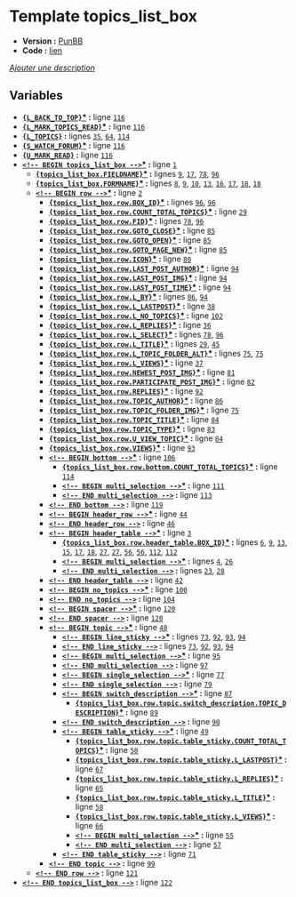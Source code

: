 # Template topics_list_box

* __Version :__ [PunBB](.)
* __Code :__ [lien](../../src/punbb/topics_list_box.tpl)

[*Ajouter une description*](https://fa-tvars.appspot.com/tpl/punbb/topics_list_box)

## Variables

* __[`{L_BACK_TO_TOP}`](https://github.com/Etana/t/blob/master/var/L_BACK_TO_TOP.md#readme)<a href="https://fa-tvars.appspot.com/var/L_BACK_TO_TOP">*</a> :__ ligne [`116`](../../src/punbb/topics_list_box.tpl#L116)
* __[`{L_MARK_TOPICS_READ}`](https://github.com/Etana/t/blob/master/var/L_MARK_TOPICS_READ.md#readme)<a href="https://fa-tvars.appspot.com/var/L_MARK_TOPICS_READ">*</a> :__ ligne [`116`](../../src/punbb/topics_list_box.tpl#L116)
* __[`{L_TOPICS}`](https://github.com/Etana/t/blob/master/var/L_TOPICS.md#readme) :__ lignes [`35`](../../src/punbb/topics_list_box.tpl#L35), [`64`](../../src/punbb/topics_list_box.tpl#L64), [`114`](../../src/punbb/topics_list_box.tpl#L114)
* __[`{S_WATCH_FORUM}`](https://github.com/Etana/t/blob/master/var/S_WATCH_FORUM.md#readme)<a href="https://fa-tvars.appspot.com/var/S_WATCH_FORUM">*</a> :__ ligne [`116`](../../src/punbb/topics_list_box.tpl#L116)
* __[`{U_MARK_READ}`](https://github.com/Etana/t/blob/master/var/U_MARK_READ.md#readme) :__ ligne [`116`](../../src/punbb/topics_list_box.tpl#L116)
* __[`<!-- BEGIN topics_list_box -->`](https://github.com/Etana/t/blob/master/var/topics_list_box.md#readme)<a href="https://fa-tvars.appspot.com/var/topics_list_box">*</a> :__ ligne [`1`](../../src/punbb/topics_list_box.tpl#L1)
    * __[`{topics_list_box.FIELDNAME}`](https://github.com/Etana/t/blob/master/var/topics_list_box.FIELDNAME.md#readme)<a href="https://fa-tvars.appspot.com/var/topics_list_box.FIELDNAME">*</a> :__ lignes [`9`](../../src/punbb/topics_list_box.tpl#L9), [`17`](../../src/punbb/topics_list_box.tpl#L17), [`78`](../../src/punbb/topics_list_box.tpl#L78), [`96`](../../src/punbb/topics_list_box.tpl#L96)
    * __[`{topics_list_box.FORMNAME}`](https://github.com/Etana/t/blob/master/var/topics_list_box.FORMNAME.md#readme)<a href="https://fa-tvars.appspot.com/var/topics_list_box.FORMNAME">*</a> :__ lignes [`8`](../../src/punbb/topics_list_box.tpl#L8), [`9`](../../src/punbb/topics_list_box.tpl#L9), [`10`](../../src/punbb/topics_list_box.tpl#L10), [`13`](../../src/punbb/topics_list_box.tpl#L13), [`16`](../../src/punbb/topics_list_box.tpl#L16), [`17`](../../src/punbb/topics_list_box.tpl#L17), [`18`](../../src/punbb/topics_list_box.tpl#L18), [`18`](../../src/punbb/topics_list_box.tpl#L18)
    * __[`<!-- BEGIN row -->`](https://github.com/Etana/t/blob/master/var/topics_list_box.row.md#readme)<a href="https://fa-tvars.appspot.com/var/topics_list_box.row">*</a> :__ ligne [`2`](../../src/punbb/topics_list_box.tpl#L2)
        * __[`{topics_list_box.row.BOX_ID}`](https://github.com/Etana/t/blob/master/var/topics_list_box.row.BOX_ID.md#readme)<a href="https://fa-tvars.appspot.com/var/topics_list_box.row.BOX_ID">*</a> :__ lignes [`96`](../../src/punbb/topics_list_box.tpl#L96), [`96`](../../src/punbb/topics_list_box.tpl#L96)
        * __[`{topics_list_box.row.COUNT_TOTAL_TOPICS}`](https://github.com/Etana/t/blob/master/var/topics_list_box.row.COUNT_TOTAL_TOPICS.md#readme)<a href="https://fa-tvars.appspot.com/var/topics_list_box.row.COUNT_TOTAL_TOPICS">*</a> :__ ligne [`29`](../../src/punbb/topics_list_box.tpl#L29)
        * __[`{topics_list_box.row.FID}`](https://github.com/Etana/t/blob/master/var/topics_list_box.row.FID.md#readme)<a href="https://fa-tvars.appspot.com/var/topics_list_box.row.FID">*</a> :__ lignes [`78`](../../src/punbb/topics_list_box.tpl#L78), [`96`](../../src/punbb/topics_list_box.tpl#L96)
        * __[`{topics_list_box.row.GOTO_CLOSE}`](https://github.com/Etana/t/blob/master/var/topics_list_box.row.GOTO_CLOSE.md#readme)<a href="https://fa-tvars.appspot.com/var/topics_list_box.row.GOTO_CLOSE">*</a> :__ ligne [`85`](../../src/punbb/topics_list_box.tpl#L85)
        * __[`{topics_list_box.row.GOTO_OPEN}`](https://github.com/Etana/t/blob/master/var/topics_list_box.row.GOTO_OPEN.md#readme)<a href="https://fa-tvars.appspot.com/var/topics_list_box.row.GOTO_OPEN">*</a> :__ ligne [`85`](../../src/punbb/topics_list_box.tpl#L85)
        * __[`{topics_list_box.row.GOTO_PAGE_NEW}`](https://github.com/Etana/t/blob/master/var/topics_list_box.row.GOTO_PAGE_NEW.md#readme)<a href="https://fa-tvars.appspot.com/var/topics_list_box.row.GOTO_PAGE_NEW">*</a> :__ ligne [`85`](../../src/punbb/topics_list_box.tpl#L85)
        * __[`{topics_list_box.row.ICON}`](https://github.com/Etana/t/blob/master/var/topics_list_box.row.ICON.md#readme)<a href="https://fa-tvars.appspot.com/var/topics_list_box.row.ICON">*</a> :__ ligne [`80`](../../src/punbb/topics_list_box.tpl#L80)
        * __[`{topics_list_box.row.LAST_POST_AUTHOR}`](https://github.com/Etana/t/blob/master/var/topics_list_box.row.LAST_POST_AUTHOR.md#readme)<a href="https://fa-tvars.appspot.com/var/topics_list_box.row.LAST_POST_AUTHOR">*</a> :__ ligne [`94`](../../src/punbb/topics_list_box.tpl#L94)
        * __[`{topics_list_box.row.LAST_POST_IMG}`](https://github.com/Etana/t/blob/master/var/topics_list_box.row.LAST_POST_IMG.md#readme)<a href="https://fa-tvars.appspot.com/var/topics_list_box.row.LAST_POST_IMG">*</a> :__ ligne [`94`](../../src/punbb/topics_list_box.tpl#L94)
        * __[`{topics_list_box.row.LAST_POST_TIME}`](https://github.com/Etana/t/blob/master/var/topics_list_box.row.LAST_POST_TIME.md#readme)<a href="https://fa-tvars.appspot.com/var/topics_list_box.row.LAST_POST_TIME">*</a> :__ ligne [`94`](../../src/punbb/topics_list_box.tpl#L94)
        * __[`{topics_list_box.row.L_BY}`](https://github.com/Etana/t/blob/master/var/topics_list_box.row.L_BY.md#readme)<a href="https://fa-tvars.appspot.com/var/topics_list_box.row.L_BY">*</a> :__ lignes [`86`](../../src/punbb/topics_list_box.tpl#L86), [`94`](../../src/punbb/topics_list_box.tpl#L94)
        * __[`{topics_list_box.row.L_LASTPOST}`](https://github.com/Etana/t/blob/master/var/topics_list_box.row.L_LASTPOST.md#readme)<a href="https://fa-tvars.appspot.com/var/topics_list_box.row.L_LASTPOST">*</a> :__ ligne [`38`](../../src/punbb/topics_list_box.tpl#L38)
        * __[`{topics_list_box.row.L_NO_TOPICS}`](https://github.com/Etana/t/blob/master/var/topics_list_box.row.L_NO_TOPICS.md#readme)<a href="https://fa-tvars.appspot.com/var/topics_list_box.row.L_NO_TOPICS">*</a> :__ ligne [`102`](../../src/punbb/topics_list_box.tpl#L102)
        * __[`{topics_list_box.row.L_REPLIES}`](https://github.com/Etana/t/blob/master/var/topics_list_box.row.L_REPLIES.md#readme)<a href="https://fa-tvars.appspot.com/var/topics_list_box.row.L_REPLIES">*</a> :__ ligne [`36`](../../src/punbb/topics_list_box.tpl#L36)
        * __[`{topics_list_box.row.L_SELECT}`](https://github.com/Etana/t/blob/master/var/topics_list_box.row.L_SELECT.md#readme)<a href="https://fa-tvars.appspot.com/var/topics_list_box.row.L_SELECT">*</a> :__ lignes [`78`](../../src/punbb/topics_list_box.tpl#L78), [`96`](../../src/punbb/topics_list_box.tpl#L96)
        * __[`{topics_list_box.row.L_TITLE}`](https://github.com/Etana/t/blob/master/var/topics_list_box.row.L_TITLE.md#readme)<a href="https://fa-tvars.appspot.com/var/topics_list_box.row.L_TITLE">*</a> :__ lignes [`29`](../../src/punbb/topics_list_box.tpl#L29), [`45`](../../src/punbb/topics_list_box.tpl#L45)
        * __[`{topics_list_box.row.L_TOPIC_FOLDER_ALT}`](https://github.com/Etana/t/blob/master/var/topics_list_box.row.L_TOPIC_FOLDER_ALT.md#readme)<a href="https://fa-tvars.appspot.com/var/topics_list_box.row.L_TOPIC_FOLDER_ALT">*</a> :__ lignes [`75`](../../src/punbb/topics_list_box.tpl#L75), [`75`](../../src/punbb/topics_list_box.tpl#L75)
        * __[`{topics_list_box.row.L_VIEWS}`](https://github.com/Etana/t/blob/master/var/topics_list_box.row.L_VIEWS.md#readme)<a href="https://fa-tvars.appspot.com/var/topics_list_box.row.L_VIEWS">*</a> :__ ligne [`37`](../../src/punbb/topics_list_box.tpl#L37)
        * __[`{topics_list_box.row.NEWEST_POST_IMG}`](https://github.com/Etana/t/blob/master/var/topics_list_box.row.NEWEST_POST_IMG.md#readme)<a href="https://fa-tvars.appspot.com/var/topics_list_box.row.NEWEST_POST_IMG">*</a> :__ ligne [`81`](../../src/punbb/topics_list_box.tpl#L81)
        * __[`{topics_list_box.row.PARTICIPATE_POST_IMG}`](https://github.com/Etana/t/blob/master/var/topics_list_box.row.PARTICIPATE_POST_IMG.md#readme)<a href="https://fa-tvars.appspot.com/var/topics_list_box.row.PARTICIPATE_POST_IMG">*</a> :__ ligne [`82`](../../src/punbb/topics_list_box.tpl#L82)
        * __[`{topics_list_box.row.REPLIES}`](https://github.com/Etana/t/blob/master/var/topics_list_box.row.REPLIES.md#readme)<a href="https://fa-tvars.appspot.com/var/topics_list_box.row.REPLIES">*</a> :__ ligne [`92`](../../src/punbb/topics_list_box.tpl#L92)
        * __[`{topics_list_box.row.TOPIC_AUTHOR}`](https://github.com/Etana/t/blob/master/var/topics_list_box.row.TOPIC_AUTHOR.md#readme)<a href="https://fa-tvars.appspot.com/var/topics_list_box.row.TOPIC_AUTHOR">*</a> :__ ligne [`86`](../../src/punbb/topics_list_box.tpl#L86)
        * __[`{topics_list_box.row.TOPIC_FOLDER_IMG}`](https://github.com/Etana/t/blob/master/var/topics_list_box.row.TOPIC_FOLDER_IMG.md#readme)<a href="https://fa-tvars.appspot.com/var/topics_list_box.row.TOPIC_FOLDER_IMG">*</a> :__ ligne [`75`](../../src/punbb/topics_list_box.tpl#L75)
        * __[`{topics_list_box.row.TOPIC_TITLE}`](https://github.com/Etana/t/blob/master/var/topics_list_box.row.TOPIC_TITLE.md#readme)<a href="https://fa-tvars.appspot.com/var/topics_list_box.row.TOPIC_TITLE">*</a> :__ ligne [`84`](../../src/punbb/topics_list_box.tpl#L84)
        * __[`{topics_list_box.row.TOPIC_TYPE}`](https://github.com/Etana/t/blob/master/var/topics_list_box.row.TOPIC_TYPE.md#readme)<a href="https://fa-tvars.appspot.com/var/topics_list_box.row.TOPIC_TYPE">*</a> :__ ligne [`83`](../../src/punbb/topics_list_box.tpl#L83)
        * __[`{topics_list_box.row.U_VIEW_TOPIC}`](https://github.com/Etana/t/blob/master/var/topics_list_box.row.U_VIEW_TOPIC.md#readme)<a href="https://fa-tvars.appspot.com/var/topics_list_box.row.U_VIEW_TOPIC">*</a> :__ ligne [`84`](../../src/punbb/topics_list_box.tpl#L84)
        * __[`{topics_list_box.row.VIEWS}`](https://github.com/Etana/t/blob/master/var/topics_list_box.row.VIEWS.md#readme)<a href="https://fa-tvars.appspot.com/var/topics_list_box.row.VIEWS">*</a> :__ ligne [`93`](../../src/punbb/topics_list_box.tpl#L93)
        * __[`<!-- BEGIN bottom -->`](https://github.com/Etana/t/blob/master/var/topics_list_box.row.bottom.md#readme)<a href="https://fa-tvars.appspot.com/var/topics_list_box.row.bottom">*</a> :__ ligne [`106`](../../src/punbb/topics_list_box.tpl#L106)
            * __[`{topics_list_box.row.bottom.COUNT_TOTAL_TOPICS}`](https://github.com/Etana/t/blob/master/var/topics_list_box.row.bottom.COUNT_TOTAL_TOPICS.md#readme)<a href="https://fa-tvars.appspot.com/var/topics_list_box.row.bottom.COUNT_TOTAL_TOPICS">*</a> :__ ligne [`114`](../../src/punbb/topics_list_box.tpl#L114)
            * __[`<!-- BEGIN multi_selection -->`](https://github.com/Etana/t/blob/master/var/topics_list_box.row.bottom.multi_selection.md#readme)<a href="https://fa-tvars.appspot.com/var/topics_list_box.row.bottom.multi_selection">*</a> :__ ligne [`111`](../../src/punbb/topics_list_box.tpl#L111)
            * __[`<!-- END multi_selection -->`](https://github.com/Etana/t/blob/master/var/topics_list_box.row.bottom.multi_selection.md#readme) :__ ligne [`113`](../../src/punbb/topics_list_box.tpl#L113)
        * __[`<!-- END bottom -->`](https://github.com/Etana/t/blob/master/var/topics_list_box.row.bottom.md#readme) :__ ligne [`119`](../../src/punbb/topics_list_box.tpl#L119)
        * __[`<!-- BEGIN header_row -->`](https://github.com/Etana/t/blob/master/var/topics_list_box.row.header_row.md#readme)<a href="https://fa-tvars.appspot.com/var/topics_list_box.row.header_row">*</a> :__ ligne [`44`](../../src/punbb/topics_list_box.tpl#L44)
        * __[`<!-- END header_row -->`](https://github.com/Etana/t/blob/master/var/topics_list_box.row.header_row.md#readme) :__ ligne [`46`](../../src/punbb/topics_list_box.tpl#L46)
        * __[`<!-- BEGIN header_table -->`](https://github.com/Etana/t/blob/master/var/topics_list_box.row.header_table.md#readme)<a href="https://fa-tvars.appspot.com/var/topics_list_box.row.header_table">*</a> :__ ligne [`3`](../../src/punbb/topics_list_box.tpl#L3)
            * __[`{topics_list_box.row.header_table.BOX_ID}`](https://github.com/Etana/t/blob/master/var/topics_list_box.row.header_table.BOX_ID.md#readme)<a href="https://fa-tvars.appspot.com/var/topics_list_box.row.header_table.BOX_ID">*</a> :__ lignes [`6`](../../src/punbb/topics_list_box.tpl#L6), [`9`](../../src/punbb/topics_list_box.tpl#L9), [`13`](../../src/punbb/topics_list_box.tpl#L13), [`15`](../../src/punbb/topics_list_box.tpl#L15), [`17`](../../src/punbb/topics_list_box.tpl#L17), [`18`](../../src/punbb/topics_list_box.tpl#L18), [`27`](../../src/punbb/topics_list_box.tpl#L27), [`27`](../../src/punbb/topics_list_box.tpl#L27), [`56`](../../src/punbb/topics_list_box.tpl#L56), [`56`](../../src/punbb/topics_list_box.tpl#L56), [`112`](../../src/punbb/topics_list_box.tpl#L112), [`112`](../../src/punbb/topics_list_box.tpl#L112)
            * __[`<!-- BEGIN multi_selection -->`](https://github.com/Etana/t/blob/master/var/topics_list_box.row.header_table.multi_selection.md#readme)<a href="https://fa-tvars.appspot.com/var/topics_list_box.row.header_table.multi_selection">*</a> :__ lignes [`4`](../../src/punbb/topics_list_box.tpl#L4), [`26`](../../src/punbb/topics_list_box.tpl#L26)
            * __[`<!-- END multi_selection -->`](https://github.com/Etana/t/blob/master/var/topics_list_box.row.header_table.multi_selection.md#readme) :__ lignes [`23`](../../src/punbb/topics_list_box.tpl#L23), [`28`](../../src/punbb/topics_list_box.tpl#L28)
        * __[`<!-- END header_table -->`](https://github.com/Etana/t/blob/master/var/topics_list_box.row.header_table.md#readme) :__ ligne [`42`](../../src/punbb/topics_list_box.tpl#L42)
        * __[`<!-- BEGIN no_topics -->`](https://github.com/Etana/t/blob/master/var/topics_list_box.row.no_topics.md#readme)<a href="https://fa-tvars.appspot.com/var/topics_list_box.row.no_topics">*</a> :__ ligne [`100`](../../src/punbb/topics_list_box.tpl#L100)
        * __[`<!-- END no_topics -->`](https://github.com/Etana/t/blob/master/var/topics_list_box.row.no_topics.md#readme) :__ ligne [`104`](../../src/punbb/topics_list_box.tpl#L104)
        * __[`<!-- BEGIN spacer -->`](https://github.com/Etana/t/blob/master/var/topics_list_box.row.spacer.md#readme)<a href="https://fa-tvars.appspot.com/var/topics_list_box.row.spacer">*</a> :__ ligne [`120`](../../src/punbb/topics_list_box.tpl#L120)
        * __[`<!-- END spacer -->`](https://github.com/Etana/t/blob/master/var/topics_list_box.row.spacer.md#readme) :__ ligne [`120`](../../src/punbb/topics_list_box.tpl#L120)
        * __[`<!-- BEGIN topic -->`](https://github.com/Etana/t/blob/master/var/topics_list_box.row.topic.md#readme)<a href="https://fa-tvars.appspot.com/var/topics_list_box.row.topic">*</a> :__ ligne [`48`](../../src/punbb/topics_list_box.tpl#L48)
            * __[`<!-- BEGIN line_sticky -->`](https://github.com/Etana/t/blob/master/var/topics_list_box.row.topic.line_sticky.md#readme)<a href="https://fa-tvars.appspot.com/var/topics_list_box.row.topic.line_sticky">*</a> :__ lignes [`73`](../../src/punbb/topics_list_box.tpl#L73), [`92`](../../src/punbb/topics_list_box.tpl#L92), [`93`](../../src/punbb/topics_list_box.tpl#L93), [`94`](../../src/punbb/topics_list_box.tpl#L94)
            * __[`<!-- END line_sticky -->`](https://github.com/Etana/t/blob/master/var/topics_list_box.row.topic.line_sticky.md#readme) :__ lignes [`73`](../../src/punbb/topics_list_box.tpl#L73), [`92`](../../src/punbb/topics_list_box.tpl#L92), [`93`](../../src/punbb/topics_list_box.tpl#L93), [`94`](../../src/punbb/topics_list_box.tpl#L94)
            * __[`<!-- BEGIN multi_selection -->`](https://github.com/Etana/t/blob/master/var/topics_list_box.row.topic.multi_selection.md#readme)<a href="https://fa-tvars.appspot.com/var/topics_list_box.row.topic.multi_selection">*</a> :__ ligne [`95`](../../src/punbb/topics_list_box.tpl#L95)
            * __[`<!-- END multi_selection -->`](https://github.com/Etana/t/blob/master/var/topics_list_box.row.topic.multi_selection.md#readme) :__ ligne [`97`](../../src/punbb/topics_list_box.tpl#L97)
            * __[`<!-- BEGIN single_selection -->`](https://github.com/Etana/t/blob/master/var/topics_list_box.row.topic.single_selection.md#readme)<a href="https://fa-tvars.appspot.com/var/topics_list_box.row.topic.single_selection">*</a> :__ ligne [`77`](../../src/punbb/topics_list_box.tpl#L77)
            * __[`<!-- END single_selection -->`](https://github.com/Etana/t/blob/master/var/topics_list_box.row.topic.single_selection.md#readme) :__ ligne [`79`](../../src/punbb/topics_list_box.tpl#L79)
            * __[`<!-- BEGIN switch_description -->`](https://github.com/Etana/t/blob/master/var/topics_list_box.row.topic.switch_description.md#readme)<a href="https://fa-tvars.appspot.com/var/topics_list_box.row.topic.switch_description">*</a> :__ ligne [`87`](../../src/punbb/topics_list_box.tpl#L87)
                * __[`{topics_list_box.row.topic.switch_description.TOPIC_DESCRIPTION}`](https://github.com/Etana/t/blob/master/var/topics_list_box.row.topic.switch_description.TOPIC_DESCRIPTION.md#readme)<a href="https://fa-tvars.appspot.com/var/topics_list_box.row.topic.switch_description.TOPIC_DESCRIPTION">*</a> :__ ligne [`89`](../../src/punbb/topics_list_box.tpl#L89)
            * __[`<!-- END switch_description -->`](https://github.com/Etana/t/blob/master/var/topics_list_box.row.topic.switch_description.md#readme) :__ ligne [`90`](../../src/punbb/topics_list_box.tpl#L90)
            * __[`<!-- BEGIN table_sticky -->`](https://github.com/Etana/t/blob/master/var/topics_list_box.row.topic.table_sticky.md#readme)<a href="https://fa-tvars.appspot.com/var/topics_list_box.row.topic.table_sticky">*</a> :__ ligne [`49`](../../src/punbb/topics_list_box.tpl#L49)
                * __[`{topics_list_box.row.topic.table_sticky.COUNT_TOTAL_TOPICS}`](https://github.com/Etana/t/blob/master/var/topics_list_box.row.topic.table_sticky.COUNT_TOTAL_TOPICS.md#readme)<a href="https://fa-tvars.appspot.com/var/topics_list_box.row.topic.table_sticky.COUNT_TOTAL_TOPICS">*</a> :__ ligne [`58`](../../src/punbb/topics_list_box.tpl#L58)
                * __[`{topics_list_box.row.topic.table_sticky.L_LASTPOST}`](https://github.com/Etana/t/blob/master/var/topics_list_box.row.topic.table_sticky.L_LASTPOST.md#readme)<a href="https://fa-tvars.appspot.com/var/topics_list_box.row.topic.table_sticky.L_LASTPOST">*</a> :__ ligne [`67`](../../src/punbb/topics_list_box.tpl#L67)
                * __[`{topics_list_box.row.topic.table_sticky.L_REPLIES}`](https://github.com/Etana/t/blob/master/var/topics_list_box.row.topic.table_sticky.L_REPLIES.md#readme)<a href="https://fa-tvars.appspot.com/var/topics_list_box.row.topic.table_sticky.L_REPLIES">*</a> :__ ligne [`65`](../../src/punbb/topics_list_box.tpl#L65)
                * __[`{topics_list_box.row.topic.table_sticky.L_TITLE}`](https://github.com/Etana/t/blob/master/var/topics_list_box.row.topic.table_sticky.L_TITLE.md#readme)<a href="https://fa-tvars.appspot.com/var/topics_list_box.row.topic.table_sticky.L_TITLE">*</a> :__ ligne [`58`](../../src/punbb/topics_list_box.tpl#L58)
                * __[`{topics_list_box.row.topic.table_sticky.L_VIEWS}`](https://github.com/Etana/t/blob/master/var/topics_list_box.row.topic.table_sticky.L_VIEWS.md#readme)<a href="https://fa-tvars.appspot.com/var/topics_list_box.row.topic.table_sticky.L_VIEWS">*</a> :__ ligne [`66`](../../src/punbb/topics_list_box.tpl#L66)
                * __[`<!-- BEGIN multi_selection -->`](https://github.com/Etana/t/blob/master/var/topics_list_box.row.topic.table_sticky.multi_selection.md#readme)<a href="https://fa-tvars.appspot.com/var/topics_list_box.row.topic.table_sticky.multi_selection">*</a> :__ ligne [`55`](../../src/punbb/topics_list_box.tpl#L55)
                * __[`<!-- END multi_selection -->`](https://github.com/Etana/t/blob/master/var/topics_list_box.row.topic.table_sticky.multi_selection.md#readme) :__ ligne [`57`](../../src/punbb/topics_list_box.tpl#L57)
            * __[`<!-- END table_sticky -->`](https://github.com/Etana/t/blob/master/var/topics_list_box.row.topic.table_sticky.md#readme) :__ ligne [`71`](../../src/punbb/topics_list_box.tpl#L71)
        * __[`<!-- END topic -->`](https://github.com/Etana/t/blob/master/var/topics_list_box.row.topic.md#readme) :__ ligne [`99`](../../src/punbb/topics_list_box.tpl#L99)
    * __[`<!-- END row -->`](https://github.com/Etana/t/blob/master/var/topics_list_box.row.md#readme) :__ ligne [`121`](../../src/punbb/topics_list_box.tpl#L121)
* __[`<!-- END topics_list_box -->`](https://github.com/Etana/t/blob/master/var/topics_list_box.md#readme) :__ ligne [`122`](../../src/punbb/topics_list_box.tpl#L122)
